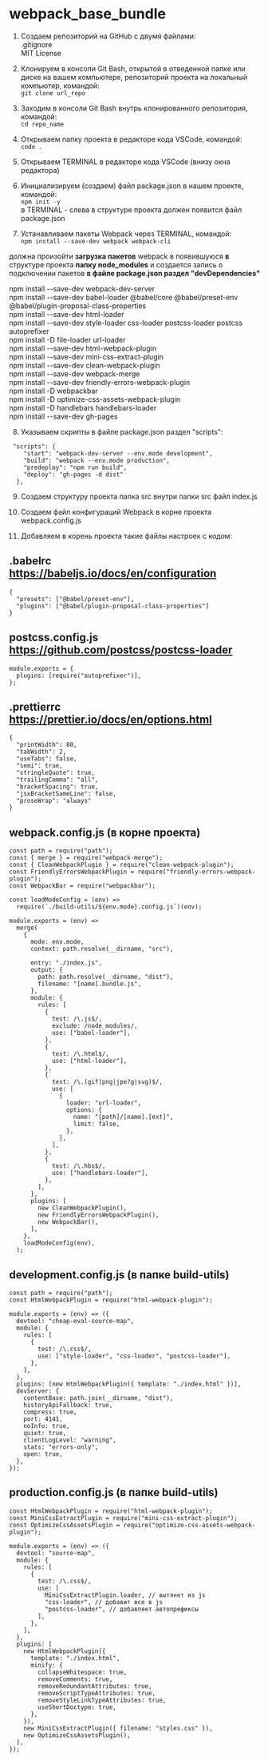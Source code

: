 # webpack_base_bundle

1. Создаем репозиторий на GitHub с двумя файлами:   
.gitignore  
MIT License

2. Клонируем в консоли Git Bash, открытой в отведенной папке или диске на вашем
   компьютере, репозиторий проекта на локальный компьютер, командой:   
```git clone url_repo```

3. Заходим в консоли Git Bash внутрь клонированного репозитория, командой:    
```cd repo_name```

4. Открываем папку проекта в редакторе кода VSCode, командой:   
```code .```

5. Открываем TERMINAL в редакторе кода VSCode (внизу окна редактора)

6. Инициализируем (создаем) файл package.json в нашем проекте, командой:   
   ```npm init -y  ```  
   в TERMINAL - слева в структуре проекта должен появится файл package.json

7. Устанавливаем пакеты Webpack через TERMINAL, командой:    
```npm install --save-dev webpack webpack-cli```

должна произойти __загрузка пакетов__ webpack в появившуюся __в__ структуре проекта
__папку node_modules__ и создается запись о подключении пакетов __в файле package.json раздел "devDependencies"__

npm install --save-dev webpack-dev-server  
npm install --save-dev babel-loader @babel/core @babel/preset-env
@babel/plugin-proposal-class-properties  
npm install --save-dev html-loader  
npm install --save-dev style-loader css-loader postcss-loader postcss
autoprefixer  
npm install -D file-loader url-loader  
npm install --save-dev html-webpack-plugin  
npm install --save-dev mini-css-extract-plugin  
npm install --save-dev clean-webpack-plugin  
npm install --save-dev webpack-merge  
npm install --save-dev friendly-errors-webpack-plugin  
npm install -D webpackbar  
npm install -D optimize-css-assets-webpack-plugin  
npm install -D handlebars handlebars-loader  
npm install --save-dev gh-pages

8. Указываем скрипты в файле package.json раздел "scripts":

```
 "scripts": {
    "start": "webpack-dev-server --env.mode development",
    "build": "webpack --env.mode production",
    "predeploy": "npm run build",
    "deploy": "gh-pages -d dist"
  },
```

9. Создаем структуру проекта папка src внутри папки src файл index.js

10. Создаем файл конфигураций Webpack в корне проекта webpack.config.js

11. Добавляем в корень проекта такие файлы настроек с кодом:

## .babelrc https://babeljs.io/docs/en/configuration

```
{
  "presets": ["@babel/preset-env"],
  "plugins": ["@babel/plugin-proposal-class-properties"]
}
```

## postcss.config.js https://github.com/postcss/postcss-loader

```
module.exports = {
  plugins: [require("autoprefixer")],
};
```

## .prettierrc https://prettier.io/docs/en/options.html

```
{
  "printWidth": 80,
  "tabWidth": 2,
  "useTabs": false,
  "semi": true,
  "stringleQuote": true,
  "trailingComma": "all",
  "bracketSpacing": true,
  "jsxBracketSameLine": false,
  "proseWrap": "always"
}
```

## webpack.config.js (в корне проекта)

```
const path = require("path");
const { merge } = require("webpack-merge");
const { CleanWebpackPlugin } = require("clean-webpack-plugin");
const FriendlyErrorsWebpackPlugin = require("friendly-errors-webpack-plugin");
const WebpackBar = require("webpackbar");

const loadModeConfig = (env) =>
  require(`./build-utils/${env.mode}.config.js`)(env);

module.exports = (env) =>
  merge(
    {
      mode: env.mode,
      context: path.resolve(__dirname, "src"),

      entry: "./index.js",
      output: {
        path: path.resolve(__dirname, "dist"),
        filename: "[name].bundle.js",
      },
      module: {
        rules: [
          {
            test: /\.js$/,
            exclude: /node_modules/,
            use: ["babel-loader"],
          },
          {
            test: /\.html$/,
            use: ["html-loader"],
          },
          {
            test: /\.(gif|png|jpe?g|svg)$/,
            use: [
              {
                loader: "url-loader",
                options: {
                  name: "[path]/[name].[ext]",
                  limit: false,
                },
              },
            ],
          },
          {
            test: /\.hbs$/,
            use: ["handlebars-loader"],
          },
        ],
      },
      plugins: [
        new CleanWebpackPlugin(),
        new FriendlyErrorsWebpackPlugin(),
        new WebpackBar(),
      ],
    },
    loadModeConfig(env),
  );

```

## development.config.js (в папке build-utils)

```
const path = require("path");
const HtmlWebpackPlugin = require("html-webpack-plugin");

module.exports = (env) => ({
  devtool: "cheap-eval-source-map",
  module: {
    rules: [
      {
        test: /\.css$/,
        use: ["style-loader", "css-loader", "postcss-loader"],
      },
    ],
  },
  plugins: [new HtmlWebpackPlugin({ template: "./index.html" })],
  devServer: {
    contentBase: path.join(__dirname, "dist"),
    historyApiFallback: true,
    compress: true,
    port: 4141,
    noInfo: true,
    quiet: true,
    clientLogLevel: "warning",
    stats: "errors-only",
    open: true,
  },
});
```

## production.config.js (в папке build-utils)

```
const HtmlWebpackPlugin = require("html-webpack-plugin");
const MiniCssExtractPlugin = require("mini-css-extract-plugin");
const OptimizeCssAssetsPlugin = require("optimize-css-assets-webpack-plugin");

module.exports = (env) => ({
  devtool: "source-map",
  module: {
    rules: [
      {
        test: /\.css$/,
        use: [
          MiniCssExtractPlugin.loader, // вытянет из js
          "css-loader", // добавит все в js
          "postcss-loader", // добавляет автопрефиксы
        ],
      },
    ],
  },
  plugins: [
    new HtmlWebpackPlugin({
      template: "./index.html",
      minify: {
        collapseWhitespace: true,
        removeComments: true,
        removeRedundantAttributes: true,
        removeScriptTypeAttributes: true,
        removeStyleLinkTypeAttributes: true,
        useShortDoctype: true,
      },
    }),
    new MiniCssExtractPlugin({ filename: "styles.css" }),
    new OptimizeCssAssetsPlugin(),
  ],
});
```
